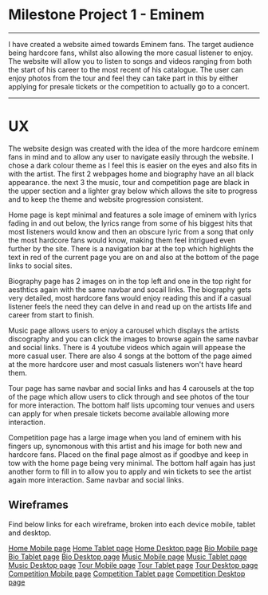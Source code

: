 # Milestone Project 1 - Eminem 
---
I have created a website aimed towards Eminem fans. The target audience being hardcore fans, whilst also allowing the more casual listener to enjoy. 
The website will allow you to listen to songs and videos ranging from both the start of his career to the most recent of his catalogue. The user can enjoy
photos from the tour and feel they can take part in this by either applying for presale tickets or the competition to actually go to a concert.

---

# UX

The website design was created with the idea of the more hardcore eminem fans in mind and to allow any user to navigate easily through the website. 
I chose a dark colour theme as I feel this is easier on the eyes and also fits in with the artist. The first 2 webpages home and biography have an all black appearance.
the next 3 the music, tour and competition page are black in the upper section and a lighter gray below which allows the site to progress and to keep the theme and website progression consistent.

Home page is kept minimal and features a sole image of eminem with lyrics fading in and out below, the lyrics range from some of his biggest hits that most listeners would know and then an obscure lyric from a song that only the most hardcore fans would know, making them feel intrigued even further by the site. There is a navigation bar at the top which highlights the text in red of the current page you are on and also at the bottom of the page links to social sites.

Biography page has 2 images on in the top left and one in the top right for aesthtics again with the same navbar and socail links. The biography gets very detailed, most hardcore fans would enjoy reading this and if a casual listener feels the need they can delve in and read up on the artists life and career from start to finish.

Music page allows users to enjoy a carousel which displays the artists discography and you can click the images to browse again the same navbar and social links. There is 4 youtube videos which again will appease the more casual user. There are also 4 songs at the bottom of the page aimed at the more hardcore user and most casuals listeners won't have heard them.

Tour page has same navbar and social links and has 4 carousels at the top of the page which allow users to click through and see photos of the tour for more interaction. The bottom half lists upcoming tour venues and users can apply for when presale tickets become available allowing more interaction.

Competition page has a large image when you land of eminem with his fingers up, synomonous with this artist and his image for both new and hardcore fans. Placed on the final page almost as if goodbye and keep in tow with the home page being very minimal. The bottom half again has just another form to fill in to allow you to apply and win tickets to see the artist again more interaction. Same navbar and social links.


## Wireframes

Find below links for each wireframe, broken into each device mobile, tablet and desktop.

[Home Mobile page](https://raw.githubusercontent.com/LiamD88/milestone-project-1-eminem/master/assets/images/main-page-mobile-wireframe.png) 
[Home Tablet page](https://raw.githubusercontent.com/LiamD88/milestone-project-1-eminem/master/assets/images/main-page-ipad-wireframe.png)
[Home Desktop page](https://raw.githubusercontent.com/LiamD88/milestone-project-1-eminem/master/assets/images/main-page-desktop-wireframe.png)
[Bio Mobile page](https://raw.githubusercontent.com/LiamD88/milestone-project-1-eminem/master/assets/images/bio-mobile-wireframe.png)
[Bio Tablet page](https://raw.githubusercontent.com/LiamD88/milestone-project-1-eminem/master/assets/images/bio-ipad-wireframe.png)
[Bio Desktop page](https://raw.githubusercontent.com/LiamD88/milestone-project-1-eminem/master/assets/images/bio-desktop-wireframe.png)
[Music Mobile page](https://raw.githubusercontent.com/LiamD88/milestone-project-1-eminem/master/assets/images/music-page-mobile-wireframe.png)
[Music Tablet page](https://raw.githubusercontent.com/LiamD88/milestone-project-1-eminem/master/assets/images/main-page-desktop-wireframe.png)
[Music Desktop page](https://raw.githubusercontent.com/LiamD88/milestone-project-1-eminem/master/assets/images/main-page-desktop-wireframe.png)
[Tour Mobile page](https://raw.githubusercontent.com/LiamD88/milestone-project-1-eminem/master/assets/images/main-page-desktop-wireframe.png)
[Tour Tablet page](https://raw.githubusercontent.com/LiamD88/milestone-project-1-eminem/master/assets/images/music-ipad-wireframe.png)
[Tour Desktop page](https://raw.githubusercontent.com/LiamD88/milestone-project-1-eminem/master/assets/images/music-desktop-wireframe.png)
[Competition Mobile page](https://raw.githubusercontent.com/LiamD88/milestone-project-1-eminem/master/assets/images/competition-mobile-wireframe.png)
[Competition Tablet page](https://raw.githubusercontent.com/LiamD88/milestone-project-1-eminem/master/assets/images/competition-ipad-wireframe.png)
[Competition Desktop page](https://raw.githubusercontent.com/LiamD88/milestone-project-1-eminem/master/assets/competition-desktop-wireframe.png)
